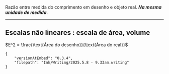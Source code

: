Razão entre medida do comprimento em desenho e objeto real. ***Na mesma unidade de medida***.

---

## Escalas não lineares : escala de área, volume

$E^2 = \frac{\text{Área do desenho}}{\text{Área do real}}$ 


```handwritten-ink
{
	"versionAtEmbed": "0.3.4",
	"filepath": "Ink/Writing/2025.5.8 - 9.33am.writing"
}
```
